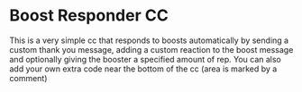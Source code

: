 # Boost Responder CC

This is a very simple cc that responds to boosts automatically by sending a custom thank you message, adding a custom reaction to the boost message and optionally giving the booster a specified amount of rep. You can also add your own extra code near the bottom of the cc (area is marked by a comment)
